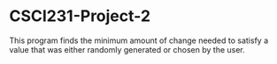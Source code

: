 # CSCI231-Project-2
This program finds the minimum amount of change needed to satisfy a value that was either randomly generated or chosen by the user. 
